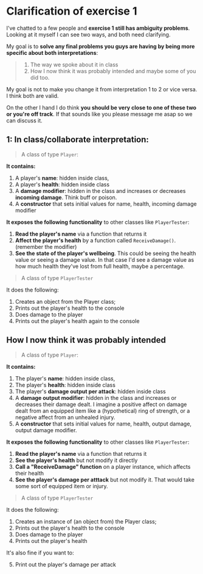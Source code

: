 # Clarification of exercise 1

I've chatted to a few people and **exercise 1 still has ambiguity problems**. Looking at it myself I can see two ways, and both need clarifying. 

My goal is to **solve any final problems you guys are having by being more specific about both interpretations**:  

>1. The way we spoke about it in class 
>2. How I now think it was probably intended and maybe some of you did too. 

My goal is not to make you change it from interpretation 1 to 2 or vice versa. I think both are valid.

On the other I hand I do think **you should be very close to one of these two or you're off track**. If that sounds like you please message me asap so we can discuss it.

## 1: In class/collaborate interpretation:

> A class of type `Player`:

**It contains:**

1. A player's **name**: hidden inside class, 
2. A player's **health**: hidden inside class 
3. A **damage modifier**: hidden in the class and increases or decreases **incoming damage**. Think buff or poison.
4. A **constructor** that sets initial values for name, health, incoming damage modifier

**It exposes the following functionality** to other classes like `PlayerTester`: 	

1. **Read the player's name** via a function that returns it
2. **Affect the player's health** by a function called `ReceiveDamage()`. (remember the modifier)
3. **See the state of the player's wellbeing**. This could be seeing the health value or seeing a damage value. In that case I'd see a damage value as how much health they've lost from full health, maybe a percentage. 

> A class of type `PlayerTester` 

It does the following:
1) Creates an object from the Player class;
2) Prints out the player's health to the console
3) Does damage to the player
4) Prints out the player's health again to the console

## How I now think it was probably intended

> A class of type `Player`:

**It contains:**

1. The player's **name**: hidden inside class, 
2. The player's **health**: hidden inside class 
3. The player's **damage output per attack**: hidden inside class
4. A **damage output modifier**: hidden in the class and increases or decreases their damage dealt. I imagine a positive affect on damage dealt from an equipped item like a (hypothetical) ring of strength, or a negative affect from an unhealed injury.
5. A **constructor** that sets initial values for name, health, output damage, output damage modifier.

**It exposes the following functionality** to other classes like `PlayerTester`: 	

1. **Read the player's name** via a function that returns it
2. **See the player's health** but not modify it directly
3. **Call a "ReceiveDamage" function** on a player instance, which affects their health
4. **See the player's damage per atttack** but not modify it. That would take some sort of equipped item or injury.

> A class of type `PlayerTester` 

It does the following:
1. Creates an instance of (an object from) the Player class;
2. Prints out the player's health to the console
3. Does damage to the player
4. Prints out the player's health

It's also fine if you want to:

5. Print out the player's damage per attack